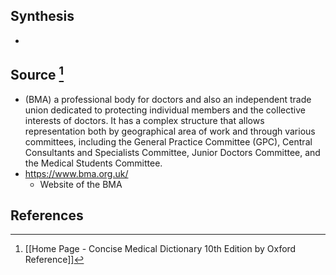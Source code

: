 ## Synthesis
- 
## Source [^1]
- (BMA) a professional body for doctors and also an independent trade union dedicated to protecting individual members and the collective interests of doctors. It has a complex structure that allows representation both by geographical area of work and through various committees, including the General Practice Committee (GPC), Central Consultants and Specialists Committee, Junior Doctors Committee, and the Medical Students Committee.
- https://www.bma.org.uk/
	- Website of the BMA
## References

[^1]: [[Home Page - Concise Medical Dictionary 10th Edition by Oxford Reference]]